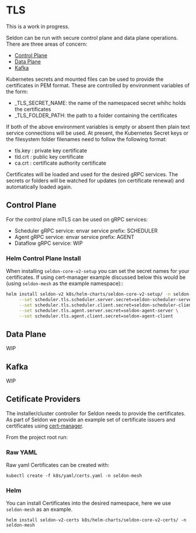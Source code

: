 # TLS

This is a work in progress.

Seldon can be run with secure control plane and data plane operations. There are three areas of concern:

 * [Control Plane](#control-plane)
 * [Data Plane](#data-plane)
 * [Kafka](#kafka)

Kubernetes secrets and mounted files can be used to provide the certificates in PEM format. These are controlled by environment variables of the form:

 * <service>_TLS_SECRET_NAME: the name of the namespaced secret whihc holds the certificates
 * <service>_TLS_FOLDER_PATH: the path to a folder containing the certificates

If both of the above environment variables is empty or absent then plain text service connections will be used.
At present, the Kubernetes Secret keys or the filesystem folder filenames need to follow the following format:

 * tls.key : private key certificate
 * tld.crt : public key certificate
 * ca.crt : certificate authority certificate

Certificates will be loaded and used for the desired gRPC services. The secrets or folders will be watched for updates (on certificate renewal) and automatically loaded again.

## Control Plane

For the control plane mTLS can be used on gRPC services:

 * Scheduler gRPC service: envar service prefix: SCHEDULER
 * Agent gRPC service: envar service prefix: AGENT
 * Dataflow gRPC service: WIP

### Helm Control Plane Install

When installing `seldon-core-v2-setup` you can set the secret names for your certificates. If using cert-manager example discussed below this would be (using `seldon-mesh` as the example namespace)::

```bash
helm install seldon-v2 k8s/helm-charts/seldon-core-v2-setup/ -n seldon-mesh \
     --set scheduler.tls.scheduler.server.secret=seldon-scheduler-server \
     --set scheduler.tls.scheduler.client.secret=seldon-scheduler-client \
     --set scheduler.tls.agent.server.secret=seldon-agent-server \
     --set scheduler.tls.agent.client.secret=seldon-agent-client
```

## Data Plane

WIP

## Kafka

WIP


## Cetificate Providers

The installer/cluster controller for Seldon needs to provide the certificates. As part of Seldon we provide an example set of certificate issuers and certificates using [cert-manager](https://cert-manager.io/).

From the project root run:

### Raw YAML

Raw yaml Certificates can be created with:

```
kubectl create -f k8s/yaml/certs.yaml -n seldon-mesh
```

### Helm

You can install Certificates into the desired namespace, here we use `seldon-mesh` as an example.

```
helm install seldon-v2-certs k8s/helm-charts/seldon-core-v2-certs/ -n seldon-mesh
```
